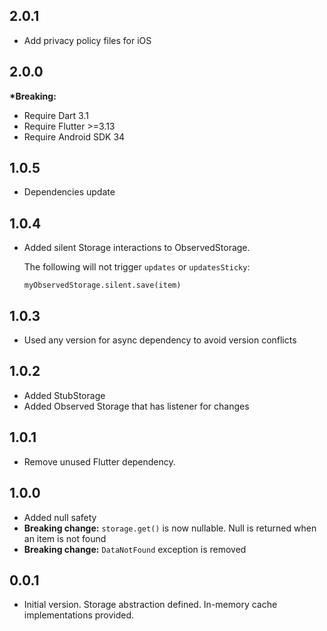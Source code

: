## 2.0.1

* Add privacy policy files for iOS

## 2.0.0

__*Breaking:__
* Require Dart 3.1
* Require Flutter >=3.13
* Require Android SDK 34

## 1.0.5

* Dependencies update

## 1.0.4

* Added silent Storage interactions to ObservedStorage.

  The following will not trigger `updates` or `updatesSticky`:
  
  `myObservedStorage.silent.save(item)`

## 1.0.3

* Used any version for async dependency to avoid version conflicts

## 1.0.2

* Added StubStorage
* Added Observed Storage that has listener for changes

## 1.0.1

* Remove unused Flutter dependency.

## 1.0.0

* Added null safety
* __Breaking change:__ `storage.get()` is now nullable. Null is returned when an item is not found
* __Breaking change:__ `DataNotFound` exception is removed

## 0.0.1

* Initial version. Storage abstraction defined. In-memory cache implementations provided.
